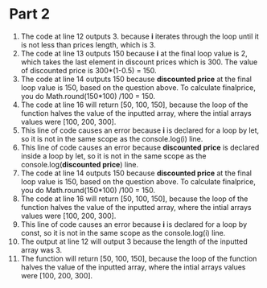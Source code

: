 # Part 2
1. The code at line 12 outputs 3. because **i** iterates through the loop until it is not less than prices length, which is 3.
2. The code at line 13 outputs 150 because **i** at the final loop value is 2, which takes the last element in discount prices which is 300. The value of discounted price is  300*(1-0.5) = 150.
3. The code at line 14 outputs 150 because **discounted price** at the final loop value is 150, based on the question above. To calculate finalprice, you do Math.round(150*100) /100 = 150.
4. The code at line 16 will return [50, 100, 150], because the loop of the function halves the value of the inputted array, where the intial arrays values were [100, 200, 300].
5. This line of code causes an error because **i** is declared for a loop by let, so it is not in the same scope as the console.log(i) line.
6. This line of code causes an error because **discounted price** is declared inside a loop by let, so it is not in the same scope as the console.log(**discounted price**) line.
7. The code at line 14 outputs 150 because **discounted price** at the final loop value is 150, based on the question above. To calculate finalprice, you do Math.round(150*100) /100 = 150.
8. The code at line 16 will return [50, 100, 150], because the loop of the function halves the value of the inputted array, where the intial arrays values were [100, 200, 300].
9. This line of code causes an error because **i** is declared for a loop by const, so it is not in the same scope as the console.log(i) line.
10. The output at line 12 will output 3 because the length of the inputted array was 3.
11. The function will return [50, 100, 150], because the loop of the function halves the value of the inputted array, where the intial arrays values were [100, 200, 300].